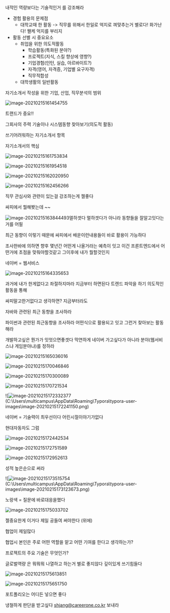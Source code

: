 내적인 역량보다는 기술적인거 를 강조해라



- 경험 활용의 문제점
  - 대학교때 한 활동 -> 직무를 위해서 한일로 억지로 껴맞추는거 별로다! 화가난다! 왤케 억지를 부리지
- 활동 선별 시 중요요소
  - 취업을 위한 의도적활동
    - 학습활동(특화된 분야?)
    - 프로젝트(지식, 스킬 향상에 영향?)
    - 기업경험(인턴, 실습, 아르바이트?)
    - 자격(영어, 자격증, 기업별 요구자격)
    - 직무적합성
  - 대학생활의 일반활동

자기소개서 작성을 위한 기업, 산업, 직무분석의 범위

![image-20210215161454755](C:\Users\multicampus\AppData\Roaming\Typora\typora-user-images\image-20210215161454755.png)

트랜드가 중요!!

그회사의 주력 기술이나 시스템동향 찾아보기(의도적 활동)



쓰기어려워하는 자기소개서 항목

자기소개서의 핵심

![image-20210215161753834](C:\Users\multicampus\AppData\Roaming\Typora\typora-user-images\image-20210215161753834.png)





![image-20210215161954518](C:\Users\multicampus\AppData\Roaming\Typora\typora-user-images\image-20210215161954518.png)



![image-20210215162020950](C:\Users\multicampus\AppData\Roaming\Typora\typora-user-images\image-20210215162020950.png)

![image-20210215162456266](C:\Users\multicampus\AppData\Roaming\Typora\typora-user-images\image-20210215162456266.png)

직무 관심사와 관련이 있는걸 강조하는게 젤좋다

싸피에서 뭘해봣는데 ~~

![image-20210215163844493](C:\Users\multicampus\AppData\Roaming\Typora\typora-user-images\image-20210215163844493.png)멀하겟다 멀하겟다가 아니라  동향들을 잘알고잇다는거를 어필

최근 동향이 이렇기 때문에 싸피에서 배운이런내용들이 바로 활용이 가능하다

조사한바에 의하면 향후 몇년간 어떤게 나올거라는 예측이 잇고 이건 프론트엔드에서 어떤거에 초점을 맞춰야할것같고 그이후에 내가 뭘할것인지

네이버 = 웹서비스

![image-20210215164335653](C:\Users\multicampus\AppData\Roaming\Typora\typora-user-images\image-20210215164335653.png)

과거에 내가 한게없다고 좌절하지마라 지금부터 하면된다 트렌드 파악을 하기 의도적인 활동을 통해

싸피말고한거없다고 생각하면? 지금부터라도

자바와 관련된 최근 동향을 조사하라

파이썬과 관련된 최근동향을 조사하라 어떤식으로 활용되고 잇고 그런거 찾아보는 활동해라

개발하고싶은 뭔가가 잇엇으면좋겟다 막연하게 네이버 가고싶다가 아니라 분야(웹서비스냐 게임분야냐)를 정하라

![image-20210215165036016](C:\Users\multicampus\AppData\Roaming\Typora\typora-user-images\image-20210215165036016.png)

![image-20210215170046846](C:\Users\multicampus\AppData\Roaming\Typora\typora-user-images\image-20210215170046846.png)

![image-20210215170300089](C:\Users\multicampus\AppData\Roaming\Typora\typora-user-images\image-20210215170300089.png)

![image-20210215170721534](C:\Users\multicampus\AppData\Roaming\Typora\typora-user-images\image-20210215170721534.png)

![![image-20210215172332377](C:\Users\multicampus\AppData\Roaming\Typora\typora-user-images\image-20210215172332377.png)(C:\Users\multicampus\AppData\Roaming\Typora\typora-user-images\image-20210215172241150.png)

네이버 = 기술력이 최우선이다 어린시절이야기가없다

현대자동차도 그럼

![image-20210215172442534](C:\Users\multicampus\AppData\Roaming\Typora\typora-user-images\image-20210215172442534.png)

![image-20210215172751589](C:\Users\multicampus\AppData\Roaming\Typora\typora-user-images\image-20210215172751589.png)

![image-20210215172952613](C:\Users\multicampus\AppData\Roaming\Typora\typora-user-images\image-20210215172952613.png)

성적 높은순으로 써라

![![image-20210215173515754](C:\Users\multicampus\AppData\Roaming\Typora\typora-user-images\image-20210215173515754.png)(C:\Users\multicampus\AppData\Roaming\Typora\typora-user-images\image-20210215173123673.png)

노랑색 = 질문에 바로대응을했다



![image-20210215175033702](C:\Users\multicampus\AppData\Roaming\Typora\typora-user-images\image-20210215175033702.png)

젤중요한게 이거다 제일 공들여 써야한다 (위에)

협업이 제일많다  

협업시 본인은 주로 어떤 역할을 맡고 어떤 기여를 한다고 생각하는가?

프로젝트의 주요 기술은 무엇인가?



글로벌역량 은 뭐뭐뭐 나열하고 하는거 별로 좋지않다 깊이있게 쓰기힘들다

![image-20210215175613851](C:\Users\multicampus\AppData\Roaming\Typora\typora-user-images\image-20210215175613851.png)

![image-20210215175651750](C:\Users\multicampus\AppData\Roaming\Typora\typora-user-images\image-20210215175651750.png)

포트폴리오는 어디든 넣으면 좋다

냉철하게 판단을 받고싶다 shjang@careerone.co.kr 보내라